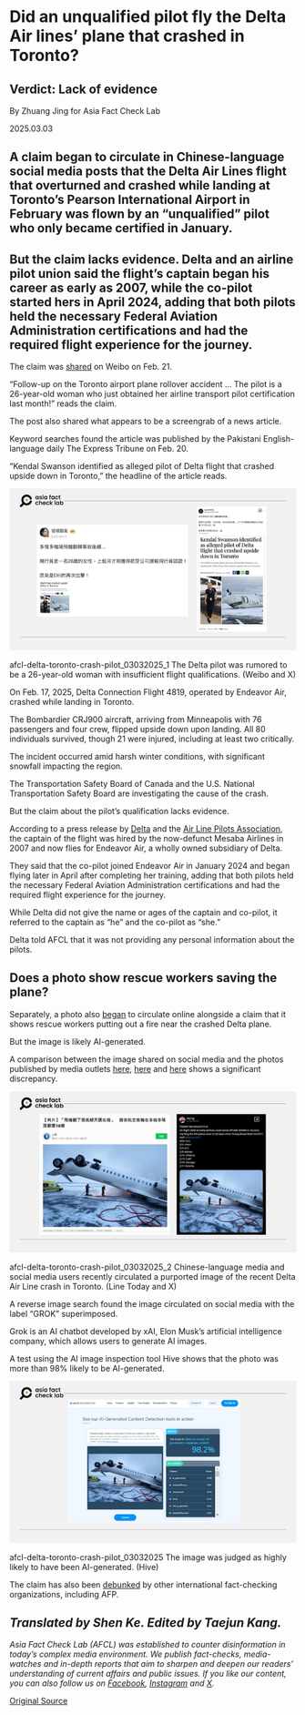 # Did an unqualified pilot fly the Delta Air lines’ plane that crashed in Toronto?

## Verdict: Lack of evidence

By Zhuang Jing for Asia Fact Check Lab

2025.03.03

## A claim began to circulate in Chinese-language social media posts that the Delta Air Lines flight that overturned and crashed while landing at Toronto’s Pearson International Airport in February was flown by an “unqualified” pilot who only became certified in January.

## But the claim lacks evidence. Delta and an airline pilot union said the flight’s captain began his career as early as 2007, while the co-pilot started hers in April 2024, adding that both pilots held the necessary Federal Aviation Administration certifications and had the required flight experience for the journey.

The claim was [shared](https://m.weibo.cn/detail/5136384994050063) on Weibo on Feb. 21.

“Follow-up on the Toronto airport plane rollover accident … The pilot is a 26-year-old woman who just obtained her airline transport pilot certification last month!” reads the claim.

The post also shared what appears to be a screengrab of a news article.

Keyword searches found the article was published by the Pakistani English-language daily The Express Tribune on Feb. 20.

“Kendal Swanson identified as alleged pilot of Delta flight that crashed upside down in Toronto,” the headline of the article reads.

![The Delta pilot was rumored to be a 26-year-old woman with insufficient flight qualifications.](images/6GEW27KHXNEHXFRX2DJHUZLGEE.jpg)

afcl-delta-toronto-crash-pilot\_03032025\_1 The Delta pilot was rumored to be a 26-year-old woman with insufficient flight qualifications. (Weibo and X)

​On Feb. 17, 2025, Delta Connection Flight 4819, operated by Endeavor Air, crashed while landing in Toronto.

The Bombardier CRJ900 aircraft, arriving from Minneapolis with 76 passengers and four crew, flipped upside down upon landing. All 80 individuals survived, though 21 were injured, including at least two critically.

The incident occurred amid harsh winter conditions, with significant snowfall impacting the region.

The Transportation Safety Board of Canada and the U.S. National Transportation Safety Board are investigating the cause of the crash.

But the claim about the pilot’s qualification lacks evidence.

According to a press release by [Delta](https://archive.ph/M13CP) and the [Air Line Pilots Association](https://www.alpa.org/news-and-events/news-room/2025-02-21-further-details-endeavor-flight-4819), the captain of the flight was hired by the now-defunct Mesaba Airlines in 2007 and now flies for Endeavor Air, a wholly owned subsidiary of Delta.

They said that the co-pilot joined Endeavor Air in January 2024 and began flying later in April after completing her training, adding that both pilots held the necessary Federal Aviation Administration certifications and had the required flight experience for the journey.

While Delta did not give the name or ages of the captain and co-pilot, it referred to the captain as “he” and the co-pilot as “she.”

Delta told AFCL that it was not providing any personal information about the pilots.

## Does a photo show rescue workers saving the plane?

Separately, a photo also [began](https://archive.ph/2uo6R) to circulate online alongside a claim that it shows rescue workers putting out a fire near the crashed Delta plane.

But the image is likely AI-generated.

A comparison between the image shared on social media and the photos published by media outlets [here](https://apnews.com/article/delta-plane-flip-toronto-canada-airport-minneapolis-6d064bbc7a3bb8595183d6765d61a0ee), [here](https://www.reuters.com/pictures/pictures-plane-flips-upside-down-landing-toronto-airport-2025-02-18/) and [here](https://www.youtube.com/watch?v=XEhHvk3THt4) shows a significant discrepancy.

![Chinese-language media and social media users recently circulated a purported image of the recent Delta Air Line crash in Toronto.](images/GB3ROOAESRCJZFDYWXDQCNSBR4.jpg)

afcl-delta-toronto-crash-pilot\_03032025\_2 Chinese-language media and social media users recently circulated a purported image of the recent Delta Air Line crash in Toronto. (Line Today and X)

A reverse image search found the image circulated on social media with the label “GROK” superimposed.

Grok is an AI chatbot developed by xAI, Elon Musk’s artificial intelligence company, which allows users to generate AI images.

A test using the AI image inspection tool Hive shows that the photo was more than 98% likely to be AI-generated.

![The image was judged as highly likely to have been AI-generated.](images/O43QZI7P6FDD3MAGZH2AX76BZM.jpg)

afcl-delta-toronto-crash-pilot\_03032025 The image was judged as highly likely to have been AI-generated. (Hive)

The claim has also been [debunked](https://factcheck.afp.com/doc.afp.com.36Y44YQ) by other international fact-checking organizations, including AFP.

## *Translated by Shen Ke. Edited by Taejun Kang.*

*Asia Fact Check Lab (AFCL) was established to counter disinformation in today’s complex media environment. We publish fact-checks, media-watches and in-depth reports that aim to sharpen and deepen our readers’ understanding of current affairs and public issues. If you like our content, you can also follow us on* [*Facebook*](https://www.facebook.com/asiafactchecklabcn)*,* [*Instagram*](https://www.instagram.com/asiafactchecklab/) *and* [*X*](https://twitter.com/AFCL_eng)*.*



[Original Source](https://www.rfa.org/english/factcheck/2025/03/03/afcl-delta-toronto-crash-pilot/)